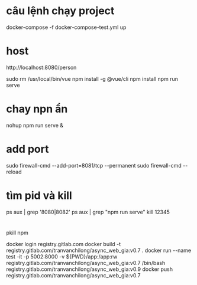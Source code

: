 # câu lệnh chạy project 
docker-compose -f docker-compose-test.yml up

# host

http://localhost:8080/person


sudo rm /usr/local/bin/vue
npm install -g @vue/cli
npm install
npm run serve
# chay npn ẩn
nohup npm run serve &
# add port
sudo firewall-cmd --add-port=8081/tcp --permanent
sudo firewall-cmd --reload
# tìm pid và kill
ps aux | grep '8080\|8082'
ps aux | grep "npm run serve"
kill 12345
# 
pkill npm

docker login registry.gitlab.com
docker build -t registry.gitlab.com/tranvanchilong/async_web_gia:v0.7 . 
docker run --name test -it -p 5002:8000 -v ${PWD}/app:/app:rw registry.gitlab.com/tranvanchilong/async_web_gia:v0.7 /bin/bash 
registry.gitlab.com/tranvanchilong/async_web_gia:v0.9
docker push registry.gitlab.com/tranvanchilong/async_web_gia:v0.7
